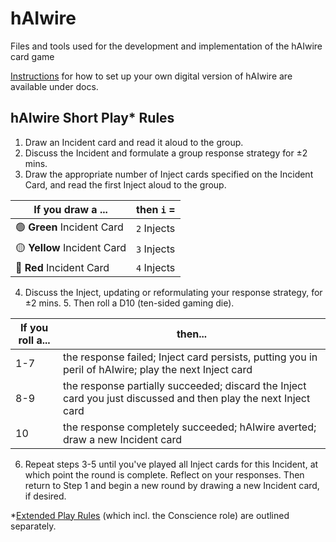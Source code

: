 # hAIwire
Files and tools used for the development and implementation of the hAIwire card game

[Instructions](./docs/DigitalVersionInstructions.md) for how to set up your own digital version of hAIwire are available under docs.

## hAIwire Short Play* Rules

1. Draw an Incident card and read it aloud to the group.
2. Discuss the Incident and formulate a group response strategy for ±2 mins.
3. Draw the appropriate number of Inject cards specified on the Incident Card, and read the first Inject aloud to the group.

|If you draw a ... |then `i` = |
|---|---|
|:green_circle: **Green** Incident Card |`2` Injects|
|:yellow_circle: **Yellow** Incident Card|`3` Injects|
|:red_circle: **Red** Incident Card|`4` Injects|

4. Discuss the Inject, updating or reformulating your response strategy, for ±2 mins. 5. Then roll a D10 (ten-sided gaming die).

|If you roll a... | then... |
|---|---|
|1-7|the response failed; Inject card persists, putting you in peril of hAIwire; play the next Inject card|
|8-9|the response partially succeeded; discard the Inject card you just discussed and then play the next Inject card|
|10|the response completely succeeded; hAIwire averted; draw a new Incident card|

6. Repeat steps 3-5 until you've played all Inject cards for this Incident, at which point the round is complete. Reflect on your responses. Then return to Step 1 and begin a new round by drawing a new Incident card, if desired. 

*[Extended Play Rules](./docs/PhysicalDeckInstructions.md) (which incl. the Conscience role) are outlined separately. 
